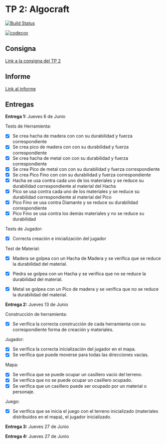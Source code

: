 # TP 2: Algocraft

[![Build Status](https://travis-ci.org/gianbelinche/Algocraft.svg?branch=master)](https://travis-ci.org/gianbelinche/Algocraft)

[![codecov](https://codecov.io/gh/gianbelinche/AlgoCraft/branch/master/graph/badge.svg)](https://codecov.io/gh/gianbelinche/AlgoCraft)

## Consigna

[Link a la consigna del TP 2](https://docs.google.com/document/d/1uT1NYcKcZytVY5hD31TXFGuXLqgSXLUc488Tv7DOxIw/edit#heading=h.26h3aunb8cu)

## Informe

[Link al informe](https://www.overleaf.com/7947345989bkzwrjbznkvx)

## Entregas

**Entrega 1:** Jueves 6 de Junio

Tests de Herramienta:
- [X] Se crea hacha de madera con con su durabilidad y fuerza correspondiente
- [X] Se crea pico de madera con con su durabilidad y fuerza correspondiente
- [X] Se crea hacha de metal con con su durabilidad y fuerza correspondiente
- [X] Se crea Pico de metal con con su durabilidad y fuerza correspondiente
- [X] Se crea Pico Fino con con su durabilidad y fuerza correspondiente
- [X] Hacha se usa contra cada uno de los materiales y se reduce su durabilidad correspondiente al material del Hacha
- [X] Pico se usa contra cada uno de los materiales y se reduce su durabilidad correspondiente al material del Pico
- [X] Pico Fino se usa contra Diamante y se reduce su durabilidad correspondiente
- [X] Pico Fino se usa contra los demás materiales y no se reduce su durabilidad

Tests de Jugador: 
- [X] Correcta creación e inicialización del jugador

Test de Material:
- [X] Madera se golpea con un Hacha de Madera y se verifica que se reduce la durabilidad del material.
- [X] Piedra se golpea con un Hacha y se verifica que no se reduce la durabilidad del material.
- [X] Metal se golpea con un Pico de madera y se verifica que no se reduce la durabilidad del material.


**Entrega 2:** Jueves 13 de Junio

Construcción de herramienta:
- [X] Se verifica la correcta construcción de cada herramienta con su correspondiente forma de creación y materiales.

Jugador:
- [X] Se verifica la correcta inicialización del jugador en el mapa.
- [X] Se verifica que puede moverse para todas las direcciones vacías.

Mapa:
- [X] Se verifica que se puede ocupar un casillero vacío del terreno.
- [X] Se verifica que no se puede ocupar un casillero ocupado.
- [X] Se verifica que un casillero puede ser ocupado por un material o personaje.

Juego:
- [X] Se verifica que se inicia el juego con el terreno inicializado (materiales distribuidos en el mapa), el jugador inicializado.


**Entrega 3:** Jueves 27 de Junio

**Entrega 4:** Jueves 27 de Junio

